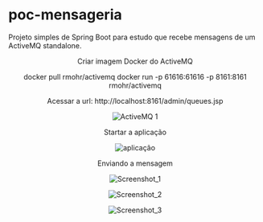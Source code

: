 # poc-mensageria
Projeto simples de Spring Boot para estudo que recebe mensagens de um ActiveMQ standalone.

<div align="center">

Criar imagem Docker do ActiveMQ 

docker pull rmohr/activemq
docker run -p 61616:61616 -p 8161:8161 rmohr/activemq

Acessar a url: http://localhost:8161/admin/queues.jsp

![ActiveMQ 1](https://user-images.githubusercontent.com/47223292/154821221-3a4c9298-58a2-4be9-a5f1-182db65395d6.png)

Startar a aplicação


![aplicação](https://user-images.githubusercontent.com/47223292/154821261-3bcc8f1a-b68d-40ca-96ff-4f970fe71e3b.png)


Enviando a mensagem

![Screenshot_1](https://user-images.githubusercontent.com/47223292/154821362-59d89eb8-4ad2-4fc3-8506-356f373814f6.png)


![Screenshot_2](https://user-images.githubusercontent.com/47223292/154821443-5a245b60-3d48-4486-b8e7-da715ad4524b.png)



![Screenshot_3](https://user-images.githubusercontent.com/47223292/154821460-42ccf67c-71b5-4b0a-afdb-957dcc52e6d6.png)

</div>
